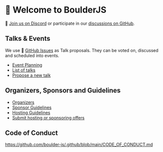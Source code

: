 # 🌈 Welcome to BoulderJS

🍿 [Join us on Discord](https://chat.boulderjs.org) or participate in our [discussions on GitHub](https://github.com/orgs/boulder-js/discussions).

## Talks & Events

We use 🧙 [GitHub Issues](https://github.com/boulder-js/talks/issues) as Talk proposals. They can be voted on, discussed and scheduled into events.

- [Event Planning](https://github.com/orgs/boulder-js/projects/1)
- [List of talks](https://github.com/boulder-js/talks/issues)
- [Propose a new talk](https://github.com/boulder-js/talks/issues/new/choose)

## Organizers, Sponsors and Guidelines

- [Organizers](https://github.com/boulder-js/.github/blob/main/organizers.md)
- [Sponsor Guidelines](https://github.com/boulder-js/.github/blob/main/sponsor-guidelines.md)
- [Hosting Guidelines](https://github.com/boulder-js/.github/blob/main/hosting-guidelines.md)
- [Submit hosting or sponsoring offers](https://github.com/boulder-js/.github/issues/new/choose)

## Code of Conduct

https://github.com/boulder-js/.github/blob/main/CODE_OF_CONDUCT.md
